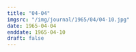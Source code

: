 ```yaml
---
title: "04-04"
imgsrc: "/img/journal/1965/04/04-10.jpg"
date: 1965-04-04
enddate: 1965-04-10
draft: false
---
```


<!-- fix pre-formatted input -->
